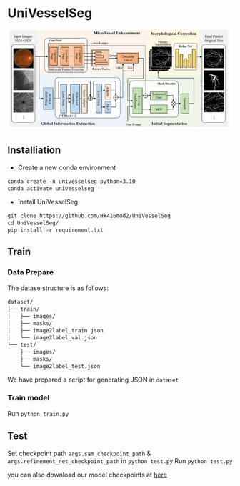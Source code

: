 # UniVesselSeg

![Method](./method.png)

## Installiation

- Create a new conda environment
```
conda create -n univesselseg python=3.10
conda activate univesselseg
```

- Install UniVesselSeg
```
git clone https://github.com/Hk416mod2/UniVesselSeg
cd UniVesselSeg/
pip install -r requirement.txt
```
## Train

### Data Prepare
The datase structure is as follows:
```
dataset/
├── train/
│   ├── images/
│   ├── masks/
│   ├── image2label_train.json
│   └── image2label_val.json
└── test/
    ├── images/
    ├── masks/
    └── image2label_test.json
```
We have prepared a script for generating JSON in `dataset`

### Train model
Run `python train.py`

## Test
Set checkpoint path `args.sam_checkpoint_path` & `args.refinement_net_checkpoint_path` in `python test.py`
Run `python test.py`

you can also download our model checkpoints at [here](https://drive.google.com/drive/folders/1cF5BMRBkTyZNYsUxDOR2EgE-g8Kq-hg8?usp=sharing)



